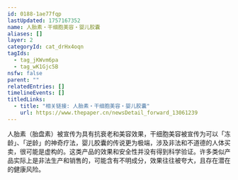 ```yaml
---
id: 0188-1ae77fqp
lastUpdated: 1757167352
name: 人胎素・干细胞美容・婴儿胶囊
aliases: []
layer: 2
categoryId: cat_drHx4oqn
tagIds:
  - tag_jKWvm6pa
  - tag_wK1Gjc5B
nsfw: false
parent: ""
relatedEntries: []
timelineEvents: []
titledLinks:
  - title: "相关链接: 人胎素・干细胞美容・婴儿胶囊"
    url: https://www.thepaper.cn/newsDetail_forward_13061239
---
```


人胎素（胎盘素）被宣传为具有抗衰老和美容效果，干细胞美容被宣传为可以「冻龄」、「逆龄」的神奇疗法，婴儿胶囊的传说更为极端，涉及非法和不道德的人体买卖，很可能是虚构的。这类产品的效果和安全性并没有得到科学验证。许多类似产品实际上是非法生产和销售的，可能含有不明成分，效果往往被夸大，且存在潜在的健康风险。